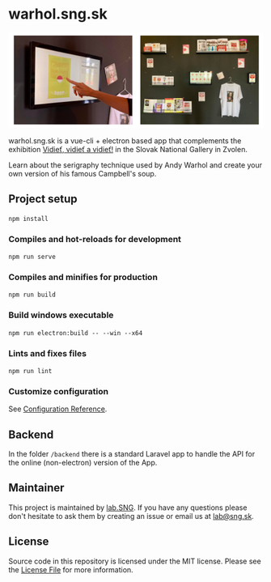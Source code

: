 # warhol.sng.sk

![photo from the exhibition](/resources/exhibition.jpg?raw=true)

warhol.sng.sk is a vue-cli + electron based app that complements the exhibition [Vidieť, vidieť a vidieť!](https://www.sng.sk/sk/vystavy/2454_vidiet-vidiet-a-vidiet)
 in the Slovak National Gallery in Zvolen.

Learn about the serigraphy technique used by Andy Warhol and create your own version of his famous Campbell's soup.

## Project setup
```
npm install
```

### Compiles and hot-reloads for development
```
npm run serve
```

### Compiles and minifies for production
```
npm run build
```

### Build windows executable
```
npm run electron:build -- --win --x64
```

### Lints and fixes files
```
npm run lint
```

### Customize configuration
See [Configuration Reference](https://cli.vuejs.org/config/).

## Backend
In the folder `/backend` there is a standard Laravel app to handle the API for the online (non-electron) version of the App. 

## Maintainer

This project is maintained by [lab.SNG](http://lab.sng.sk). If you have any questions please don't hesitate to ask them by creating an issue or email us at [lab@sng.sk](mailto:lab@sng.sk).

## License

Source code in this repository is licensed under the MIT license. Please see the [License File](LICENSE) for more information.
